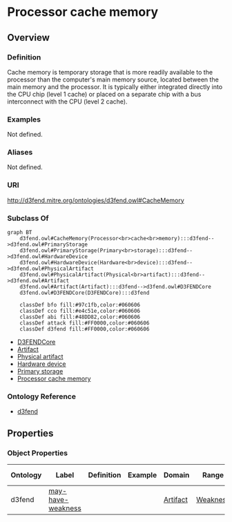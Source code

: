 # Processor cache memory

## Overview

### Definition
Cache memory is temporary storage that is more readily available to the processor than the computer's main memory source, located between the main memory and the processor.  It is typically either integrated directly into the CPU chip (level 1 cache) or placed on a separate chip with a bus interconnect with the CPU (level 2 cache).

### Examples
Not defined.

### Aliases
Not defined.

### URI
http://d3fend.mitre.org/ontologies/d3fend.owl#CacheMemory

### Subclass Of
```mermaid
graph BT
    d3fend.owl#CacheMemory(Processor<br>cache<br>memory):::d3fend-->d3fend.owl#PrimaryStorage
    d3fend.owl#PrimaryStorage(Primary<br>storage):::d3fend-->d3fend.owl#HardwareDevice
    d3fend.owl#HardwareDevice(Hardware<br>device):::d3fend-->d3fend.owl#PhysicalArtifact
    d3fend.owl#PhysicalArtifact(Physical<br>artifact):::d3fend-->d3fend.owl#Artifact
    d3fend.owl#Artifact(Artifact):::d3fend-->d3fend.owl#D3FENDCore
    d3fend.owl#D3FENDCore(D3FENDCore):::d3fend
    
    classDef bfo fill:#97c1fb,color:#060606
    classDef cco fill:#e4c51e,color:#060606
    classDef abi fill:#48DD82,color:#060606
    classDef attack fill:#FF0000,color:#060606
    classDef d3fend fill:#FF0000,color:#060606
```

- [D3FENDCore](/docs/ontology/reference/model/D3FENDCore/D3FENDCore.md)
- [Artifact](/docs/ontology/reference/model/D3FENDCore/Artifact/Artifact.md)
- [Physical artifact](/docs/ontology/reference/model/D3FENDCore/Artifact/Physical%20artifact/Physical%20artifact.md)
- [Hardware device](/docs/ontology/reference/model/D3FENDCore/Artifact/Physical%20artifact/Hardware%20device/Hardware%20device.md)
- [Primary storage](/docs/ontology/reference/model/D3FENDCore/Artifact/Physical%20artifact/Hardware%20device/Primary%20storage/Primary%20storage.md)
- [Processor cache memory](/docs/ontology/reference/model/D3FENDCore/Artifact/Physical%20artifact/Hardware%20device/Primary%20storage/Processor%20cache%20memory/Processor%20cache%20memory.md)


### Ontology Reference
- [d3fend](http://d3fend.mitre.org/ontologies/d3fend.owl#)

## Properties
### Object Properties
| Ontology | Label | Definition | Example | Domain | Range | Inverse Of |
|----------|-------|------------|---------|--------|-------|------------|
| d3fend | [may-have-weakness](http://d3fend.mitre.org/ontologies/d3fend.owl#may-have-weakness) |  |  | [Artifact](/docs/ontology/reference/model/D3FENDCore/Artifact/Artifact.md) | [Weakness](/docs/ontology/reference/model/D3FENDCore/Weakness/Weakness.md) | []() |

